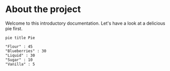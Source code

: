 # About the project

Welcome to this introductory documentation. Let's have a look at a delicious pie first.

``` mermaid
pie title Pie

"Flour" : 45
"Blueberries" : 30
"Liquid" : 30
"Sugar" : 10
"Vanilla" : 5

```